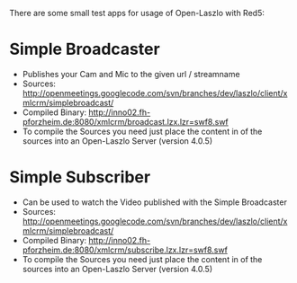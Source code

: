 There are some small test apps for usage of Open-Laszlo with Red5:

# Simple Broadcaster #
  * Publishes your Cam and Mic to the given url / streamname
  * Sources: http://openmeetings.googlecode.com/svn/branches/dev/laszlo/client/xmlcrm/simplebroadcast/
  * Compiled Binary: http://inno02.fh-pforzheim.de:8080/xmlcrm/broadcast.lzx.lzr=swf8.swf
  * To compile the Sources you need just place the content in of the sources into an Open-Laszlo Server (version 4.0.5)

# Simple Subscriber #
  * Can be used to watch the Video published with the Simple Broadcaster
  * Sources: http://openmeetings.googlecode.com/svn/branches/dev/laszlo/client/xmlcrm/simplebroadcast/
  * Compiled Binary: http://inno02.fh-pforzheim.de:8080/xmlcrm/subscribe.lzx.lzr=swf8.swf
  * To compile the Sources you need just place the content in of the sources into an Open-Laszlo Server (version 4.0.5)








